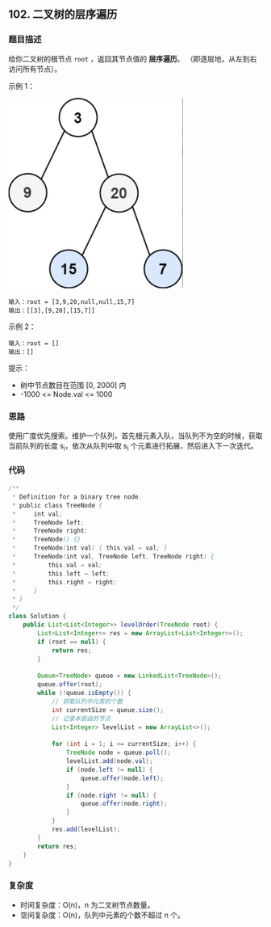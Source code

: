 ## 102. 二叉树的层序遍历

### 题目描述

给你二叉树的根节点 `root` ，返回其节点值的 **层序遍历**。 （即逐层地，从左到右访问所有节点）。

示例 1：

![二叉树](../../images/20220724104835003.png)

~~~
输入：root = [3,9,20,null,null,15,7]
输出：[[3],[9,20],[15,7]]
~~~

示例 2：

~~~
输入：root = []
输出：[]
~~~

提示：

- 树中节点数目在范围 [0, 2000] 内
- -1000 <= Node.val <= 1000



### 思路

使用广度优先搜索。维护一个队列，首先根元素入队，当队列不为空的时候，获取当前队列的长度 s<sub>i</sub>，依次从队列中取 s<sub>i</sub> 个元素进行拓展，然后进入下一次迭代。



### 代码

~~~java
/**
 * Definition for a binary tree node.
 * public class TreeNode {
 *     int val;
 *     TreeNode left;
 *     TreeNode right;
 *     TreeNode() {}
 *     TreeNode(int val) { this.val = val; }
 *     TreeNode(int val, TreeNode left, TreeNode right) {
 *         this.val = val;
 *         this.left = left;
 *         this.right = right;
 *     }
 * }
 */
class Solution {
    public List<List<Integer>> levelOrder(TreeNode root) {
        List<List<Integer>> res = new ArrayList<List<Integer>>();
        if (root == null) {
            return res;
        }

        Queue<TreeNode> queue = new LinkedList<TreeNode>();
        queue.offer(root);
        while (!queue.isEmpty()) {
            // 获取队列中元素的个数
            int currentSize = queue.size();
            // 记录本层级的节点
            List<Integer> levelList = new ArrayList<>();
            
            for (int i = 1; i <= currentSize; i++) {
                TreeNode node = queue.poll();
                levelList.add(node.val);
                if (node.left != null) {
                    queue.offer(node.left);
                }
                if (node.right != null) {
                    queue.offer(node.right);
                }
            }
            res.add(levelList);
        }
        return res;
    }
}
~~~



### 复杂度

- 时间复杂度：O(n)，n 为二叉树节点数量。
- 空间复杂度：O(n)，队列中元素的个数不超过 n 个。

